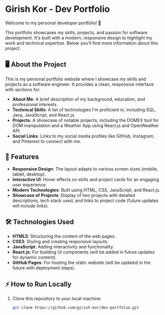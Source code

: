 # Girish Kor - Dev Portfolio

Welcome to my personal developer portfolio! 🚀

This portfolio showcases my skills, projects, and passion for software development. It's built with a modern, responsive design to highlight my work and technical expertise. Below you'll find more information about this project.

## 🖥️ About the Project

This is my personal portfolio website where I showcase my skills and projects as a software engineer. It provides a clean, responsive interface with sections for:

- **About Me**: A brief description of my background, education, and professional interests.
- **Technical Skills**: A list of technologies I'm proficient in, including SQL, Java, JavaScript, and React.js.
- **Projects**: A showcase of notable projects, including the DOMEX tool for DOM manipulation and a Weather App using React.js and OpenWeather API.
- **Social Links**: Links to my social media profiles like GitHub, Instagram, and Pinterest to connect with me.

## 🌟 Features

- **Responsive Design**: The layout adapts to various screen sizes (mobile, tablet, desktop).
- **Interactive UI**: Hover effects on skills and project cards for an engaging user experience.
- **Modern Technologies**: Built using HTML, CSS, JavaScript, and React.js.
- **Showcase of Projects**: Display of two projects with detailed descriptions, tech stack used, and links to project code (future updates will include links).

## 🛠️ Technologies Used

- **HTML5**: Structuring the content of the web pages.
- **CSS3**: Styling and creating responsive layouts.
- **JavaScript**: Adding interactivity and functionality.
- **React.js**: For building UI components (will be added in future updates for dynamic content).
- **GitHub Pages**: For hosting the static website (will be updated in the future with deployment steps).

## ⚡ How to Run Locally

1. Clone this repository to your local machine:
   ```bash
   git clone https://github.com/girish-kor/dev-portfolio.git
